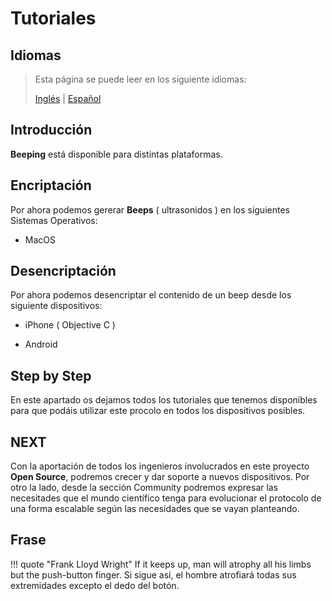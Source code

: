 # Tutoriales

## Idiomas

> Esta página se puede leer en los siguiente idiomas:
>  
> [Inglés](https://docs.beeping.io/tutorials/) | [Español](https://docs-es.beeping.io/tutorials/)

## Introducción

**Beeping** está disponible para distintas plataformas.

## Encriptación

Por ahora podemos gererar **Beeps** ( ultrasonidos ) en los siguientes Sistemas Operativos:

- MacOS

## Desencriptación

Por ahora podemos desencriptar el contenido de un beep desde los siguiente dispositivos:

- iPhone ( Objective C )

- Android

## Step by Step

En este apartado os dejamos todos los tutoriales que tenemos disponibles para que podáis utilizar este procolo en todos los dispositivos posibles.

## NEXT

Con la aportación de todos los ingenieros involucrados en este proyecto **Open Source**, podremos crecer y dar soporte a nuevos dispositivos. Por otro la lado, desde la sección Community podremos expresar las necesitades que el mundo científico tenga para evolucionar el protocolo de una forma escalable según las necesidades que se vayan planteando.

## Frase

!!! quote "Frank Lloyd Wright"
    If it keeps up, man will atrophy all his limbs but the push-button finger.
    Si sigue así, el hombre atrofiará todas sus extremidades excepto el dedo del botón.
